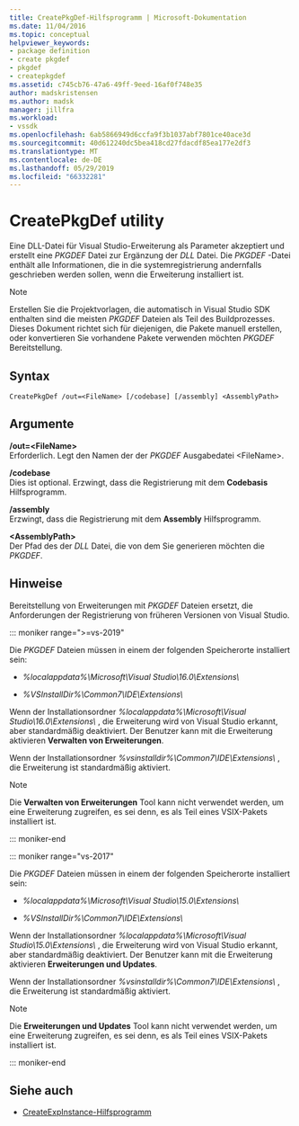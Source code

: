 ```yaml
---
title: CreatePkgDef-Hilfsprogramm | Microsoft-Dokumentation
ms.date: 11/04/2016
ms.topic: conceptual
helpviewer_keywords:
- package definition
- create pkgdef
- pkgdef
- createpkgdef
ms.assetid: c745cb76-47a6-49ff-9eed-16af0f748e35
author: madskristensen
ms.author: madsk
manager: jillfra
ms.workload:
- vssdk
ms.openlocfilehash: 6ab5866949d6ccfa9f3b1037abf7801ce40ace3d
ms.sourcegitcommit: 40d612240dc5bea418cd27fdacdf85ea177e2df3
ms.translationtype: MT
ms.contentlocale: de-DE
ms.lasthandoff: 05/29/2019
ms.locfileid: "66332281"
---
```

# <a name="createpkgdef-utility"></a>CreatePkgDef utility
Eine DLL-Datei für Visual Studio-Erweiterung als Parameter akzeptiert und erstellt eine *PKGDEF* Datei zur Ergänzung der *DLL* Datei. Die *PKGDEF* -Datei enthält alle Informationen, die in die systemregistrierung andernfalls geschrieben werden sollen, wenn die Erweiterung installiert ist.

> [!NOTE]
> Erstellen Sie die Projektvorlagen, die automatisch in Visual Studio SDK enthalten sind die meisten *PKGDEF* Dateien als Teil des Buildprozesses. Dieses Dokument richtet sich für diejenigen, die Pakete manuell erstellen, oder konvertieren Sie vorhandene Pakete verwenden möchten *PKGDEF* Bereitstellung.

## <a name="syntax"></a>Syntax

```
CreatePkgDef /out=<FileName> [/codebase] [/assembly] <AssemblyPath>
```

## <a name="arguments"></a>Argumente
**/out=&lt;FileName&gt;** \
Erforderlich. Legt den Namen der der *PKGDEF* Ausgabedatei &lt;FileName&gt;.

**/codebase**\
Dies ist optional. Erzwingt, dass die Registrierung mit dem **Codebasis** Hilfsprogramm.

**/assembly**\
Erzwingt, dass die Registrierung mit dem **Assembly** Hilfsprogramm.

**&lt;AssemblyPath&gt;** \
Der Pfad des der *DLL* Datei, die von dem Sie generieren möchten die *PKGDEF*.

## <a name="remarks"></a>Hinweise
Bereitstellung von Erweiterungen mit *PKGDEF* Dateien ersetzt, die Anforderungen der Registrierung von früheren Versionen von Visual Studio.

::: moniker range=">=vs-2019"

Die *PKGDEF* Dateien müssen in einem der folgenden Speicherorte installiert sein:

- *%localappdata%\Microsoft\Visual Studio\16.0\Extensions\\*

- *%VSInstallDir%\Common7\IDE\Extensions\\*

Wenn der Installationsordner *%localappdata%\Microsoft\Visual Studio\16.0\Extensions\\* , die Erweiterung wird von Visual Studio erkannt, aber standardmäßig deaktiviert. Der Benutzer kann mit die Erweiterung aktivieren **Verwalten von Erweiterungen**.

Wenn der Installationsordner *%vsinstalldir%\Common7\IDE\Extensions\\* , die Erweiterung ist standardmäßig aktiviert.

> [!NOTE]
> Die **Verwalten von Erweiterungen** Tool kann nicht verwendet werden, um eine Erweiterung zugreifen, es sei denn, es als Teil eines VSIX-Pakets installiert ist.

::: moniker-end

::: moniker range="vs-2017"

Die *PKGDEF* Dateien müssen in einem der folgenden Speicherorte installiert sein:

- *%localappdata%\Microsoft\Visual Studio\15.0\Extensions\\*

- *%VSInstallDir%\Common7\IDE\Extensions\\*

Wenn der Installationsordner *%localappdata%\Microsoft\Visual Studio\15.0\Extensions\\* , die Erweiterung wird von Visual Studio erkannt, aber standardmäßig deaktiviert. Der Benutzer kann mit die Erweiterung aktivieren **Erweiterungen und Updates**.

Wenn der Installationsordner *%vsinstalldir%\Common7\IDE\Extensions\\* , die Erweiterung ist standardmäßig aktiviert.

> [!NOTE]
> Die **Erweiterungen und Updates** Tool kann nicht verwendet werden, um eine Erweiterung zugreifen, es sei denn, es als Teil eines VSIX-Pakets installiert ist.

::: moniker-end

## <a name="see-also"></a>Siehe auch
- [CreateExpInstance-Hilfsprogramm](../../extensibility/internals/createexpinstance-utility.md)
